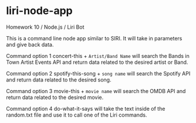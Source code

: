 # liri-node-app
Homework 10 / Node.js / Liri Bot

This is a command line node app similar to SIRI. It will take in parameters and give back data.

Command option 1
concert-this + `Artist/Band Name` will search the Bands in Town Artist Events API and return data related to the desired artist or Band.

Command option 2
spotify-this-song + `song name` will search the Spotify API and return data related to the desired song.


Command option 3
movie-this + `movie name` will search the OMDB API and return data related to the desired movie.

Command option 4
do-what-it-says will take the text inside of the random.txt file and use it to call one of the Liri commands.
